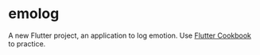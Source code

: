 # emolog

A new Flutter project, an application to log emotion. Use [Flutter Cookbook](https://docs.flutter.dev/cookbook) to practice.
